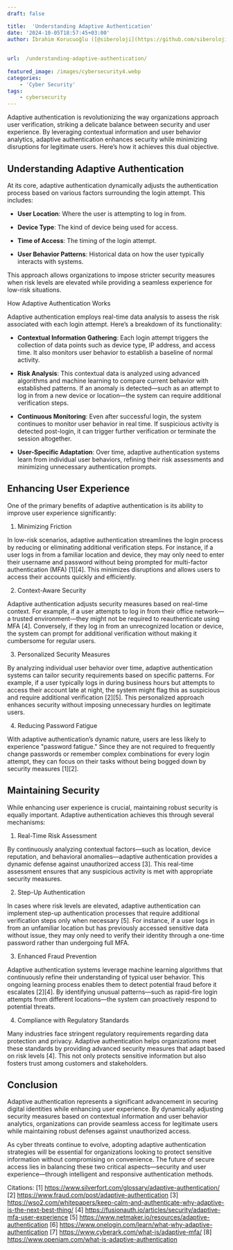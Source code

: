 ```yaml
---
draft: false

title:  'Understanding Adaptive Authentication'
date: '2024-10-05T18:57:45+03:00'
author: İbrahim Korucuoğlu ([@siberoloji](https://github.com/siberoloji))
 
 
url:  /understanding-adaptive-authentication/
 
featured_image: /images/cybersecurity4.webp
categories:
    - 'Cyber Security'
tags:
    - cybersecurity
---
```



Adaptive authentication is revolutionizing the way organizations approach user verification, striking a delicate balance between security and user experience. By leveraging contextual information and user behavior analytics, adaptive authentication enhances security while minimizing disruptions for legitimate users. Here’s how it achieves this dual objective.



## Understanding Adaptive Authentication



At its core, adaptive authentication dynamically adjusts the authentication process based on various factors surrounding the login attempt. This includes:


* **User Location**: Where the user is attempting to log in from.

* **Device Type**: The kind of device being used for access.

* **Time of Access**: The timing of the login attempt.

* **User Behavior Patterns**: Historical data on how the user typically interacts with systems.




This approach allows organizations to impose stricter security measures when risk levels are elevated while providing a seamless experience for low-risk situations.



How Adaptive Authentication Works



Adaptive authentication employs real-time data analysis to assess the risk associated with each login attempt. Here’s a breakdown of its functionality:


* **Contextual Information Gathering**: Each login attempt triggers the collection of data points such as device type, IP address, and access time. It also monitors user behavior to establish a baseline of normal activity.

* **Risk Analysis**: This contextual data is analyzed using advanced algorithms and machine learning to compare current behavior with established patterns. If an anomaly is detected—such as an attempt to log in from a new device or location—the system can require additional verification steps.

* **Continuous Monitoring**: Even after successful login, the system continues to monitor user behavior in real time. If suspicious activity is detected post-login, it can trigger further verification or terminate the session altogether.

* **User-Specific Adaptation**: Over time, adaptive authentication systems learn from individual user behaviors, refining their risk assessments and minimizing unnecessary authentication prompts.




## Enhancing User Experience



One of the primary benefits of adaptive authentication is its ability to improve user experience significantly:



1. Minimizing Friction



In low-risk scenarios, adaptive authentication streamlines the login process by reducing or eliminating additional verification steps. For instance, if a user logs in from a familiar location and device, they may only need to enter their username and password without being prompted for multi-factor authentication (MFA) [1][4]. This minimizes disruptions and allows users to access their accounts quickly and efficiently.



2. Context-Aware Security



Adaptive authentication adjusts security measures based on real-time context. For example, if a user attempts to log in from their office network—a trusted environment—they might not be required to reauthenticate using MFA [4]. Conversely, if they log in from an unrecognized location or device, the system can prompt for additional verification without making it cumbersome for regular users.



3. Personalized Security Measures



By analyzing individual user behavior over time, adaptive authentication systems can tailor security requirements based on specific patterns. For example, if a user typically logs in during business hours but attempts to access their account late at night, the system might flag this as suspicious and require additional verification [2][5]. This personalized approach enhances security without imposing unnecessary hurdles on legitimate users.



4. Reducing Password Fatigue



With adaptive authentication’s dynamic nature, users are less likely to experience "password fatigue." Since they are not required to frequently change passwords or remember complex combinations for every login attempt, they can focus on their tasks without being bogged down by security measures [1][2].



## Maintaining Security



While enhancing user experience is crucial, maintaining robust security is equally important. Adaptive authentication achieves this through several mechanisms:



1. Real-Time Risk Assessment



By continuously analyzing contextual factors—such as location, device reputation, and behavioral anomalies—adaptive authentication provides a dynamic defense against unauthorized access [3]. This real-time assessment ensures that any suspicious activity is met with appropriate security measures.



2. Step-Up Authentication



In cases where risk levels are elevated, adaptive authentication can implement step-up authentication processes that require additional verification steps only when necessary [5]. For instance, if a user logs in from an unfamiliar location but has previously accessed sensitive data without issue, they may only need to verify their identity through a one-time password rather than undergoing full MFA.



3. Enhanced Fraud Prevention



Adaptive authentication systems leverage machine learning algorithms that continuously refine their understanding of typical user behavior. This ongoing learning process enables them to detect potential fraud before it escalates [2][4]. By identifying unusual patterns—such as rapid-fire login attempts from different locations—the system can proactively respond to potential threats.



4. Compliance with Regulatory Standards



Many industries face stringent regulatory requirements regarding data protection and privacy. Adaptive authentication helps organizations meet these standards by providing advanced security measures that adapt based on risk levels [4]. This not only protects sensitive information but also fosters trust among customers and stakeholders.



## Conclusion



Adaptive authentication represents a significant advancement in securing digital identities while enhancing user experience. By dynamically adjusting security measures based on contextual information and user behavior analytics, organizations can provide seamless access for legitimate users while maintaining robust defenses against unauthorized access.



As cyber threats continue to evolve, adopting adaptive authentication strategies will be essential for organizations looking to protect sensitive information without compromising on convenience. The future of secure access lies in balancing these two critical aspects—security and user experience—through intelligent and responsive authentication methods.



Citations: [1] https://www.silverfort.com/glossary/adaptive-authentication/ [2] https://www.fraud.com/post/adaptive-authentication [3] https://wso2.com/whitepapers/keep-calm-and-authenticate-why-adaptive-is-the-next-best-thing/ [4] https://fusionauth.io/articles/security/adaptive-mfa-user-experience [5] https://www.netmaker.io/resources/adaptive-authentication [6] https://www.onelogin.com/learn/what-why-adaptive-authentication [7] https://www.cyberark.com/what-is/adaptive-mfa/ [8] https://www.openiam.com/what-is-adaptive-authentication
